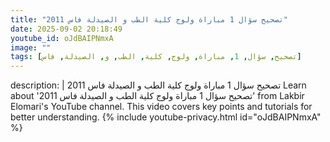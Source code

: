 ```yaml
---
title: "تصحيح سؤال 1 مباراة ولوج كلية الطب و الصيدلة فاس 2011"
date: 2025-09-02 20:18:49 
youtube_id: oJdBAIPNmxA
image: ""
tags: [تصحيح, سؤال, 1, مباراة, ولوج, كلية, الطب, و, الصيدلة, فاس]
---
```

description: |
  تصحيح سؤال 1 مباراة ولوج كلية الطب و الصيدلة فاس 2011
  Learn about 'تصحيح سؤال 1 مباراة ولوج كلية الطب و الصيدلة فاس 2011' from Lakbir Elomari's YouTube channel. This video covers key points and tutorials for better understanding.
{% include youtube-privacy.html id="oJdBAIPNmxA" %}
